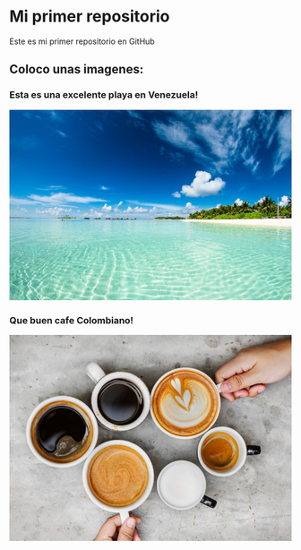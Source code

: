 # Mi primer repositorio

Este es mi primer repositorio en GitHub

## Coloco unas imagenes:

### Esta es una excelente playa en Venezuela!
![Excelente Playa:](https://github.com/asesorfelix/primer-repo/blob/main/imagenes/beach.jpg)

### Que buen cafe Colombiano!
![Que buen cafe!:](https://github.com/asesorfelix/primer-repo/blob/main/imagenes/coffee.jpg)








